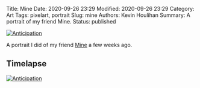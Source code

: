 Title: Mine
Date: 2020-09-26 23:29
Modified: 2020-09-26 23:29
Category: Art
Tags: pixelart, portrait
Slug: mine
Authors: Kevin Houlihan
Summary: A portrait of my friend Mine.
Status: published

[![Anticipation]({static}/images/mine/Mine_270x_x4.png "Mine")](https://portfolio.hyperlinkyourheart.com/mine.html)

A portrait I did of my friend [Mine](https://www.instagram.com/flamenclorca/) a few weeks ago.

## Timelapse

[![Anticipation](https://img.youtube.com/vi/rbd8nfxpNxY/0.jpg)](https://www.youtube.com/watch?v=rbd8nfxpNxY)
